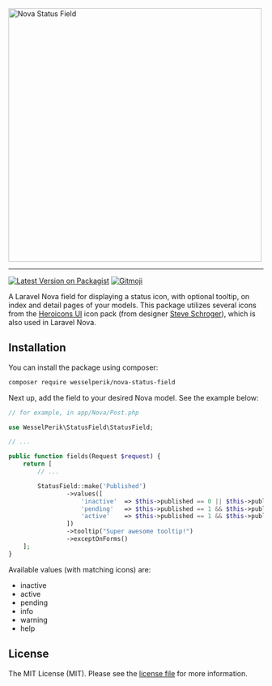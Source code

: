 <img src="https://raw.githubusercontent.com/wesselperik/nova-status-field/assets/logo.png" alt="Nova Status Field" width="500"/>
<hr>

[![Latest Version on Packagist](https://img.shields.io/packagist/v/wesselperik/nova-status-field.svg?style=flat-square)](https://packagist.org/packages/wesselperik/nova-status-field)
[![Gitmoji](https://img.shields.io/badge/gitmoji-%20😜%20😍-FFDD67.svg?style=flat-square)](https://gitmoji.carloscuesta.me)


A Laravel Nova field for displaying a status icon, with optional tooltip, on index and detail pages of your models.
This package utilizes several icons from the [Heroicons UI](https://github.com/sschoger/heroicons-ui) icon pack (from designer [Steve Schroger](https://twitter.com/steveschoger)), which is also used in Laravel Nova.

## Installation

You can install the package using composer:

```bash
composer require wesselperik/nova-status-field
```

Next up, add the field to your desired Nova model. See the example below:

```php
// for example, in app/Nova/Post.php

use WesselPerik\StatusField\StatusField;

// ...

public function fields(Request $request) {
    return [
        // ...

        StatusField::make('Published')
                ->values([
                    'inactive'  => $this->published == 0 || $this->published_at == null,
                    'pending'   => $this->published == 1 && $this->published_at => now(),
                    'active'    => $this->published == 1 && $this->published_at < now()
                ])
                ->tooltip("Super awesome tooltip!")
                ->exceptOnForms()
    ];
}
```
Available values (with matching icons) are:
- inactive
- active
- pending
- info
- warning
- help

## License

The MIT License (MIT). Please see the [license file](LICENSE) for more information.
